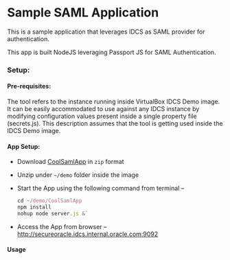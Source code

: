 # Sample SAML Application

This is a sample application that leverages IDCS as SAML provider for authentication.

This app is built NodeJS leveraging Passport JS for SAML Authentication.  

### Setup:  

#### Pre-requisites:  

The tool refers to the instance running inside VirtualBox IDCS Demo image. It can be easily accommodated to use against any IDCS instance by modifying configuration values present inside a single property file (secrets.js). This description assumes that the tool is getting used inside the IDCS Demo image.

 
#### App Setup:
* Download [CoolSamlApp]() in `zip` format
* Unzip under `~/demo` folder inside the image
* Start the App using the following command from terminal –

	```js
	cd ~/demo/CoolSamlApp
	npm install
	nohup node server.js &`
	
	```
* Access the App from browser – <http://secureoracle.idcs.internal.oracle.com:9092>


#### Usage
